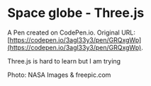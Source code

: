 # Space globe - Three.js

A Pen created on CodePen.io. Original URL: [https://codepen.io/3agl33y3/pen/GRQxgWp](https://codepen.io/3agl33y3/pen/GRQxgWp).

Three.js is hard to learn but I am trying

Photo: NASA Images & freepic.com